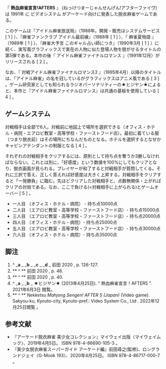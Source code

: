 『 **熱血麻雀宣言!AFTER5** 』 (ねっけつまーじゃんせんげん!アフターファイヴ) は  1991年  に  ビデオシステム
がアーケード向けに発表した脱衣麻雀ゲームである。

このゲームは『アイドル麻雀放送局』（1988年。開発・販売はシステムサービス  [  1  ]  ）、『麻雀ファンクラブ アイドル最前線』（1988年  [
1  ]  ）、『  麻雀夏物語  』（1989年  [  1  ]  ）、『麻雀大予言 このギャル占い師につき』（1990年3月  [  1  ]
）に続く、実写風グラフィックスで実在の人物に似た登場人物を脱がせるタイトルの第5弾である。本作の後『  アイドル麻雀ファイナルロマンス
』（1991年12月）がリリースされる  [  2  ]  。

なお、『  対戦アイドル麻雀ファイナルロマンス2  』（1995年4月）以降のタイトルは、「アイドル麻雀」の名を冠しているがグラフィックスはアニメ風である
[  3  ]
。ゲーム研究家としても知られるラジオパーソナリティーの★ヒジヤン★によると、本作と『アイドル麻雀ファイナルロマンス』は共通の基板を使用している  [  4
]  。

##  ゲームシステム



対戦相手は全部で6人。対戦前に地図上で場所を選択できる（オフィス・ホテル・病院・エアロビ教室・高等学校・ファーストフード店）。最初に着ている服（つまり脱衣前）はその場所にちなんだものとなる。ホテルを選択するとなぜかキャビンアテンダントの制服となる
[  4  ]  。

それぞれの対戦相手をクリアするには、原則として持ち点を奪うか3勝しなければならない。これとは別に、「好感度」という数値を100%にしてもクリアとなり、脱衣画面が見られる。プレイヤーが和了すると対戦相手が質問してくる。それに三択で答え、正しく答えれば好感度は大きく上昇する。対戦相手をクリアすると「一発勝負」に臨む。先ほどクリアした対戦相手と、点数無関係・上がればクリアの対局である。なお、ここで負ける(=対戦相手に上がられる)とゲームオーバー
[  5  ]  。

  * 一人目  （オフィス・ホテル・病院） - 持ち点10000点 
  * 二人目  （エアロビ教室・高等学校・ファーストフード店）- 持ち点15000点 
  * 三人目  （エアロビ教室・高等学校・ファーストフード店）- 持ち点20000点 
  * 四人目  （オフィス・ホテル・病院）- 持ち点25000点 
  * 五人目  （エアロビ教室・高等学校・ファーストフード店）- 持ち点30000点 
  * 六人目  （オフィス・ホテル・病院）- 持ち点35000点 

##  脚注



  1. ^  _**a** _ _**b** _ _**c** _ _**d** _ 前田 2020  , p. 126-127. 
  2. ** ^  ** 前田 2020  , p. 46. 
  3. ** ^  ** 前田 2020  , p. 40. 
  4. ^  _**a** _ _**b** _ ★ヒジヤン★ (2013年4月25日). “  熱血麻雀宣言！AFTER5  ”.  2021年6月3日  閲覧。 
  5. ** ^  ** _Nekketsu Mahjong Sengen! AFTER 5 (Japan)_ (Video game). Sakyou-ku, Kyouto-city, Kyouto-pref.: Video System Co., Ltd  . 2022年12月25日閲覧  。 

##  参考文献



  * 『アーケード脱衣麻雀 美少女コレクション』マイウェイ出版〈マイウェイムック〉、2019年4月5日。  ISBN  978-4-86690-105-3  。 
  * 『美少女脱衣麻雀スーパーガイド アーケード編』前田尋之(監修)、ロングランドジェイ〈G-Mook 193〉、2020年4月25日。  ISBN  978-4-86717-000-7  。 

